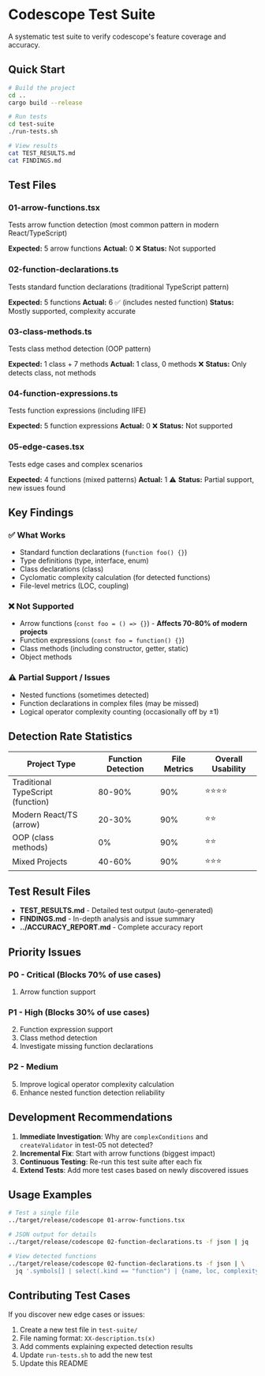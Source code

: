 # Codescope Test Suite

A systematic test suite to verify codescope's feature coverage and accuracy.

## Quick Start

```bash
# Build the project
cd ..
cargo build --release

# Run tests
cd test-suite
./run-tests.sh

# View results
cat TEST_RESULTS.md
cat FINDINGS.md
```

## Test Files

### 01-arrow-functions.tsx
Tests arrow function detection (most common pattern in modern React/TypeScript)

**Expected:** 5 arrow functions
**Actual:** 0 ❌
**Status:** Not supported

### 02-function-declarations.ts
Tests standard function declarations (traditional TypeScript pattern)

**Expected:** 5 functions
**Actual:** 6 ✅ (includes nested function)
**Status:** Mostly supported, complexity accurate

### 03-class-methods.ts
Tests class method detection (OOP pattern)

**Expected:** 1 class + 7 methods
**Actual:** 1 class, 0 methods ❌
**Status:** Only detects class, not methods

### 04-function-expressions.ts
Tests function expressions (including IIFE)

**Expected:** 5 function expressions
**Actual:** 0 ❌
**Status:** Not supported

### 05-edge-cases.tsx
Tests edge cases and complex scenarios

**Expected:** 4 functions (mixed patterns)
**Actual:** 1 ⚠️
**Status:** Partial support, new issues found

## Key Findings

### ✅ What Works
- Standard function declarations (`function foo() {}`)
- Type definitions (type, interface, enum)
- Class declarations (class)
- Cyclomatic complexity calculation (for detected functions)
- File-level metrics (LOC, coupling)

### ❌ Not Supported
- Arrow functions (`const foo = () => {}`) - **Affects 70-80% of modern projects**
- Function expressions (`const foo = function() {}`)
- Class methods (including constructor, getter, static)
- Object methods

### ⚠️ Partial Support / Issues
- Nested functions (sometimes detected)
- Function declarations in complex files (may be missed)
- Logical operator complexity counting (occasionally off by ±1)

## Detection Rate Statistics

| Project Type | Function Detection | File Metrics | Overall Usability |
|--------------|-------------------|--------------|-------------------|
| Traditional TypeScript (function) | 80-90% | 90% | ⭐⭐⭐⭐ |
| Modern React/TS (arrow) | 20-30% | 90% | ⭐⭐ |
| OOP (class methods) | 0% | 90% | ⭐⭐ |
| Mixed Projects | 40-60% | 90% | ⭐⭐⭐ |

## Test Result Files

- **TEST_RESULTS.md** - Detailed test output (auto-generated)
- **FINDINGS.md** - In-depth analysis and issue summary
- **../ACCURACY_REPORT.md** - Complete accuracy report

## Priority Issues

### P0 - Critical (Blocks 70% of use cases)
1. Arrow function support

### P1 - High (Blocks 30% of use cases)
2. Function expression support
3. Class method detection
4. Investigate missing function declarations

### P2 - Medium
5. Improve logical operator complexity calculation
6. Enhance nested function detection reliability

## Development Recommendations

1. **Immediate Investigation**: Why are `complexConditions` and `createValidator` in test-05 not detected?
2. **Incremental Fix**: Start with arrow functions (biggest impact)
3. **Continuous Testing**: Re-run this test suite after each fix
4. **Extend Tests**: Add more test cases based on newly discovered issues

## Usage Examples

```bash
# Test a single file
../target/release/codescope 01-arrow-functions.tsx

# JSON output for details
../target/release/codescope 02-function-declarations.ts -f json | jq

# View detected functions
../target/release/codescope 02-function-declarations.ts -f json | \
  jq '.symbols[] | select(.kind == "function") | {name, loc, complexity}'
```

## Contributing Test Cases

If you discover new edge cases or issues:

1. Create a new test file in `test-suite/`
2. File naming format: `XX-description.ts(x)`
3. Add comments explaining expected detection results
4. Update `run-tests.sh` to add the new test
5. Update this README
